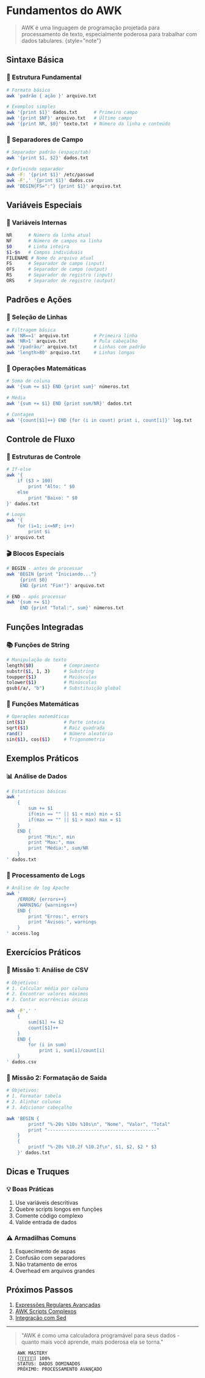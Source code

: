 # Fundamentos do AWK 

> AWK é uma linguagem de programação projetada para processamento de texto, especialmente poderosa para trabalhar com dados tabulares.
> {style="note"}

## Sintaxe Básica

### 🎯 Estrutura Fundamental
```bash
# Formato básico
awk 'padrão { ação }' arquivo.txt

# Exemplos simples
awk '{print $1}' dados.txt      # Primeiro campo
awk '{print $NF}' arquivo.txt   # Último campo
awk '{print NR, $0}' texto.txt  # Número da linha e conteúdo
```

### 🔄 Separadores de Campo
```bash
# Separador padrão (espaço/tab)
awk '{print $1, $2}' dados.txt

# Definindo separador
awk -F: '{print $1}' /etc/passwd
awk -F',' '{print $1}' dados.csv
awk 'BEGIN{FS=":"} {print $1}' arquivo.txt
```

## Variáveis Especiais

### 📝 Variáveis Internas
```bash
NR      # Número da linha atual
NF      # Número de campos na linha
$0      # Linha inteira
$1-$n   # Campos individuais
FILENAME # Nome do arquivo atual
FS      # Separador de campo (input)
OFS     # Separador de campo (output)
RS      # Separador de registro (input)
ORS     # Separador de registro (output)
```

## Padrões e Ações

### 🎯 Seleção de Linhas
```bash
# Filtragem básica
awk 'NR==1' arquivo.txt         # Primeira linha
awk 'NR>1' arquivo.txt          # Pula cabeçalho
awk '/padrão/' arquivo.txt      # Linhas com padrão
awk 'length>80' arquivo.txt     # Linhas longas
```

### 🔢 Operações Matemáticas
```bash
# Soma de coluna
awk '{sum += $1} END {print sum}' números.txt

# Média
awk '{sum += $1} END {print sum/NR}' dados.txt

# Contagem
awk '{count[$1]++} END {for (i in count) print i, count[i]}' log.txt
```

## Controle de Fluxo

### 🔄 Estruturas de Controle
```bash
# If-else
awk '{
    if ($3 > 100) 
        print "Alto: " $0
    else 
        print "Baixo: " $0
}' dados.txt

# Loops
awk '{
    for (i=1; i<=NF; i++) 
        print $i
}' arquivo.txt
```

### 🎬 Blocos Especiais
```bash
# BEGIN - antes de processar
awk 'BEGIN {print "Iniciando..."} 
     {print $0} 
     END {print "Fim!"}' arquivo.txt

# END - após processar
awk '{sum += $1} 
     END {print "Total:", sum}' números.txt
```

## Funções Integradas

### 📚 Funções de String
```bash
# Manipulação de texto
length($0)           # Comprimento
substr($1, 1, 3)     # Substring
toupper($1)          # Maiúsculas
tolower($1)          # Minúsculas
gsub(/a/, "b")       # Substituição global
```

### 🔢 Funções Matemáticas
```bash
# Operações matemáticas
int($1)              # Parte inteira
sqrt($1)             # Raiz quadrada
rand()               # Número aleatório
sin($1), cos($1)     # Trigonometria
```

## Exemplos Práticos

### 📊 Análise de Dados
```bash
# Estatísticas básicas
awk '
    {
        sum += $1
        if(min == "" || $1 < min) min = $1
        if(max == "" || $1 > max) max = $1
    }
    END {
        print "Min:", min
        print "Max:", max
        print "Média:", sum/NR
    }
' dados.txt
```

### 📝 Processamento de Logs
```bash
# Análise de log Apache
awk '
    /ERROR/ {errors++}
    /WARNING/ {warnings++}
    END {
        print "Erros:", errors
        print "Avisos:", warnings
    }
' access.log
```

## Exercícios Práticos

### 🎯 Missão 1: Análise de CSV
```bash
# Objetivos:
# 1. Calcular média por coluna
# 2. Encontrar valores máximos
# 3. Contar ocorrências únicas

awk -F',' '
    {
        sum[$1] += $2
        count[$1]++
    }
    END {
        for (i in sum)
            print i, sum[i]/count[i]
    }
' dados.csv
```

### 🎯 Missão 2: Formatação de Saída
```bash
# Objetivos:
# 1. Formatar tabela
# 2. Alinhar colunas
# 3. Adicionar cabeçalho

awk 'BEGIN {
        printf "%-20s %10s %10s\n", "Nome", "Valor", "Total"
        print "----------------------------------------"
    }
    {
        printf "%-20s %10.2f %10.2f\n", $1, $2, $2 * $3
    }' dados.txt
```

## Dicas e Truques

### 💡 Boas Práticas
1. Use variáveis descritivas
2. Quebre scripts longos em funções
3. Comente código complexo
4. Valide entrada de dados

### ⚠️ Armadilhas Comuns
1. Esquecimento de aspas
2. Confusão com separadores
3. Não tratamento de erros
4. Overhead em arquivos grandes

## Próximos Passos

1. [Expressões Regulares Avançadas](regex-advanced.md)
2. [AWK Scripts Complexos](awk-advanced.md)
3. [Integração com Sed](sed-awk-integration.md)

---

> "AWK é como uma calculadora programável para seus dados - quanto mais você aprende, mais poderosa ela se torna."

```ascii
    AWK MASTERY
    [🔢🔢🔢🔢🔢] 100%
    STATUS: DADOS DOMINADOS
    PRÓXIMO: PROCESSAMENTO AVANÇADO
```